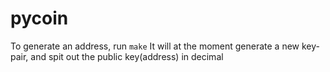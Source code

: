 # pycoin

To generate an address, run `make`
It will at the moment generate a new key-pair, and spit out the public key(address) in decimal
